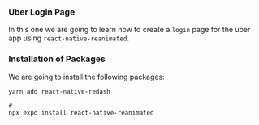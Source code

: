 ### Uber Login Page
In this one we are going to learn how to create a `login` page for the uber app using `react-native-reanimated`.

### Installation of Packages
We are going to install the following packages:

```shell
yarn add react-native-redash

#
npx expo install react-native-reanimated
```
